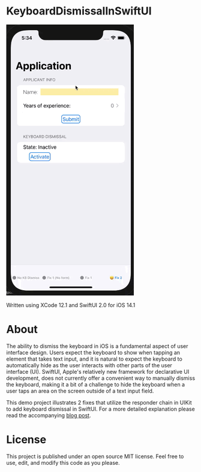 # KeyboardDismissalInSwiftUI

![iPhone Keyboard Dismiss](fix2_final.gif)

Written using XCode 12.1 and SwiftUI 2.0 for iOS 14.1

# About
The ability to dismiss the keyboard in iOS is a fundamental aspect of user interface design.  Users expect the keyboard to show when tapping an element that takes text input, and it is natural to expect the keyboard to automatically hide as the user interacts with other parts of the user interface (UI).  SwiftUI, Apple's relatively new framework for declarative UI development, does not currently offer a convenient way to manually dismiss the keyboard, making it a bit of a challenge to hide the keyboard when a user taps an area on the screen outside of a text input field.

This demo project illustrates 2 fixes that utilize the responder chain in UIKit to add keyboard dismissal in SwiftUI. For a more detailed explanation please read the accompanying [blog post](https://www.dabblingbadger.com/blog/2020/11/5/keyboard-dismiss-swiftui).

# License

This project is published under an open source MIT license.  Feel free to use, edit, and modify this code as you please.
